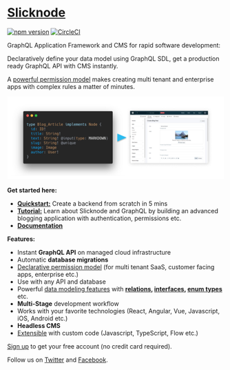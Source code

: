 # [Slicknode](https://slicknode.com "GraphQL CMS + Framework") 

[![npm version](https://badge.fury.io/js/slicknode.svg)](https://badge.fury.io/js/slicknode) [![CircleCI](https://circleci.com/gh/slicknode/slicknode.svg?style=shield)](https://circleci.com/gh/slicknode/slicknode)

GraphQL Application Framework and CMS for rapid software development: 

Declaratively define your data model using GraphQL SDL, get a production ready GraphQL API with CMS instantly.

A [powerful permission model]() makes creating multi tenant and enterprise apps with complex rules 
a matter of minutes. 

![GraphQL CMS](./assets/graphql-to-cms.png)

**Get started here:**

-   **[Quickstart:](https://slicknode.com)** Create a backend from scratch in 5 mins
-   **[Tutorial:](https://slicknode.com/docs/tutorial/)** Learn about Slicknode and GraphQL by building an advanced blogging 
    application with authentication, permissions etc.
-   **[Documentation](https://slicknode.com/docs/)**

**Features:**

-   Instant **GraphQL API** on managed cloud infrastructure
-   Automatic **database migrations**
-   [Declarative permission model](https://slicknode.com/docs/auth/authorization/) (for multi tenant SaaS, customer facing apps, enterprise etc.)
-   Use with any API and database
-   Powerful [data modeling features](https://slicknode.com/docs/data-modeling/introduction/) with
    **[relations](https://slicknode.com/docs/data-modeling/relations/), 
    [interfaces](https://slicknode.com/docs/data-modeling/interfaces/introduction/), 
    [enum types](https://slicknode.com/docs/data-modeling/enum-types/)** etc.
-   **Multi-Stage** development workflow
-   Works with your favorite technologies (React, Angular, Vue, Javascript, iOS, Android etc.)
-   **Headless CMS**
-   [Extensible](https://slicknode.com/docs/extensions/) with custom code (Javascript, TypeScript, Flow etc.)

[Sign up](https://console.slicknode.com/register) to get your free account (no credit card required).

Follow us on [Twitter](https://twitter.com/slicknode) and [Facebook](https://www.facebook.com/SlicknodeHQ/).
